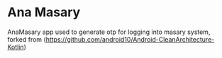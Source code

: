 Ana Masary
=========================

AnaMasary app used to generate otp for logging into masary system, forked from (https://github.com/android10/Android-CleanArchitecture-Kotlin)